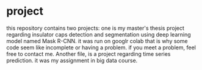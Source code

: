# project

this repository contains two projects: one is my master's thesis project regarding insulator caps detection and segmentation using deep learning model named Mask R-CNN. it was run on googlr colab that is why some code seem like incomplete or having a problem. 
if you meet a problem, feel free to contact me. Another file, is a project regarding time series prediction. it was my assignment in big data course.
